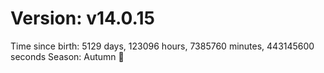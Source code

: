 # Version: v14.0.15
Time since birth: 5129 days, 123096 hours, 7385760 minutes, 443145600 seconds
Season: Autumn 🍁
